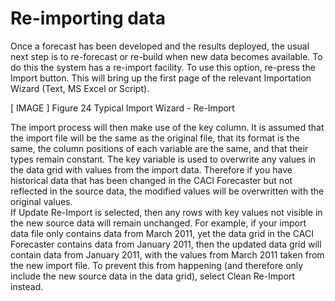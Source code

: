 # Re-importing data
Once a forecast has been developed and the results deployed, the usual next step is to re-forecast or re-build when new data becomes available.  To do this the system has a re-import facility.  To use this option, re-press the Import button.  This will bring up the first page of the relevant Importation Wizard (Text, MS Excel or Script).
 

[ IMAGE ]
Figure 24 Typical Import Wizard - Re-Import


The import process will then make use of the key column.  It is assumed that the import file will be the same as the original file, that its format is the same, the column positions of each variable are the same, and that their types remain constant.  The key variable is used to overwrite any values in the data grid with values from the import data.  Therefore if you have historical data that has been changed in the CACI Forecaster but not reflected in the source data, the modified values will be overwritten with the original values.  
If Update Re-Import is selected, then any rows with key values not visible in the new source data will remain unchanged.  For example, if your import data file only contains data from March 2011, yet the data grid in the CACI Forecaster contains data from January 2011, then the updated data grid will contain data from January 2011, with the values from March 2011 taken from the new import file.  To prevent this from happening (and therefore only include the new source data in the data grid), select Clean Re-Import instead.